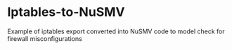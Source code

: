 # Iptables-to-NuSMV
Example of iptables export converted into NuSMV code to model check for firewall misconfigurations
